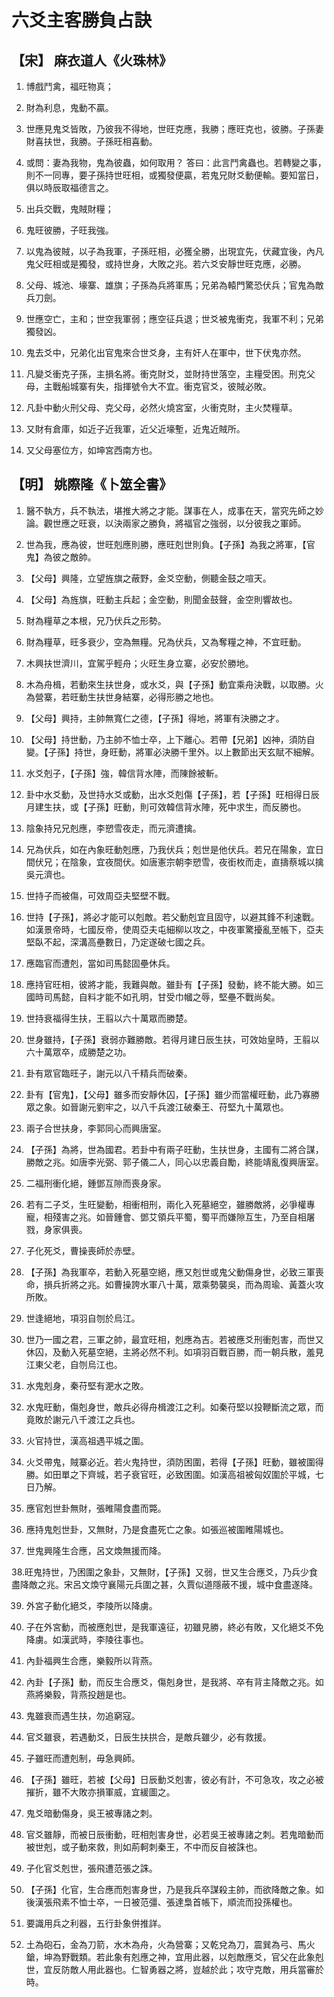 # 六爻主客勝負占訣
## 【宋】 麻衣道人《火珠林》

1. 博戲鬥禽，福旺物真；
2. 財為利息，鬼動不贏。
3. 世應見鬼爻皆敗，乃彼我不得地，世旺克應，我勝；應旺克也，彼勝。子孫妻財喜扶世，我勝。子孫旺相喜動。
4. 或問：妻為我物，鬼為彼蟲，如何取用？ 答曰：此言鬥禽蟲也。若轉變之事，則不一同專，要子孫持世旺相，或獨發便贏，若鬼兄財爻動便輸。要知當日，俱以時辰取福德言之。

5. 出兵交戰，鬼賊財糧；
6. 鬼旺彼勝，子旺我強。
7. 以鬼為彼賊，以子為我軍，子孫旺相，必獲全勝，出現宜先，伏藏宜後，內凡鬼父旺相或是獨發，或持世身，大敗之兆。若六爻安靜世旺克應，必勝。
8. 父母、城池、壕寨、雄旗；子孫為兵將軍馬；兄弟為轅門驚恐伏兵；官鬼為敵兵刀劍。
9. 世應空亡，主和；世空我軍弱；應空征兵退；世爻被鬼衝克，我軍不利；兄弟獨發凶。
10. 鬼去爻中，兄弟化出官鬼來合世爻身，主有奸人在軍中，世下伏鬼亦然。
11. 凡變爻衝克子孫，主損名將。衝克財爻，並財持世落空，主糧受困。刑克父母，主戰船城寨有失，指揮號令大不宜。衝克官爻，彼賊必敗。
12. 凡卦中動火刑父母、克父母，必然火燒宮室，火衝克財，主火焚糧草。
13. 又財有倉庫，如近子近我軍，近父近壕塹，近鬼近賊所。
14. 又父母塞位方，如坤宮西南方也。

## 【明】 姚際隆《卜筮全書》
1. 醫不執方，兵不執法，堪推大將之才能。謀事在人，成事在天，當究先師之妙論。觀世應之旺衰，以決兩家之勝負，將福官之強弱，以分彼我之軍師。

2. 世為我，應為彼，世旺剋應則勝，應旺剋世則負。【子孫】為我之將軍，【官鬼】為彼之敵帥。

3. 【父母】興隆，立望旌旗之蔽野，金爻空動，側聽金鼓之喧天。

4. 【父母】為旌旗，旺動主兵起；金空動，則聞金鼓聲，金空則響故也。

5. 財為糧草之本根，兄乃伏兵之形勢。

6. 財為糧草，旺多衰少，空為無糧。兄為伏兵，又為奪糧之神，不宜旺動。

7. 木興扶世濟川，宜駕乎輕舟；火旺生身立寨，必安於勝地。

8. 木為舟楫，若動來生扶世身，或水爻，與【子孫】動宜乘舟決戰，以取勝。火為營寨，若旺動生扶世身結寨，必得形勝之地也。

9. 【父母】興持，主帥無寬仁之德，【子孫】得地，將軍有決勝之才。

10. 【父母】持世動，乃主帥不恤士卒，上下離心。若帶【兄弟】凶神，須防自變。【子孫】持世，身旺動，將軍必決勝千里外。以上數節出天玄賦不細解。

11. 水爻剋子，【子孫】強，韓信背水陣，而陳餘被斬。

12. 卦中水爻動，及世持水爻或動，出水爻剋傷【子孫】，若【子孫】旺相得日辰月建生扶，或【子孫】旺動，則可效韓信背水陣，死中求生，而反勝也。

13. 陰象持兄兄剋應，李愬雪夜走，而元濟遭擒。

14. 兄為伏兵，如在內象旺動剋應，乃我伏兵；剋世是他伏兵。若兄在陽象，宜日間伏兄；在陰象，宜夜間伏。如唐憲宗朝李愬雪，夜銜枚而走，直擣蔡城以擒吳元濟也。

15. 世持子而被傷，可效周亞夫堅壁不戰。

16. 世持【子孫】，將必才能可以剋敵。若父動剋宜且固守，以避其鋒不利速戰。如漢景帝時，七國反帝，使周亞夫屯細柳以攻之，中夜軍驚擾亂至帳下，亞夫堅臥不起，深溝高壘數日，乃定遂破七國之兵。

17. 應臨官而遭剋，當如司馬懿固壘休兵。

18. 應持官旺相，彼將才能，我難與敵。雖卦有【子孫】發動，終不能大勝。如三國時司馬懿，自料才能不如孔明，甘受巾幗之辱，堅壘不戰尚矣。

19. 世持衰福得生扶，王翦以六十萬眾而勝楚。

20. 世身雖持，【子孫】衰弱亦難勝敵。若得月建日辰生扶，可效始皇時，王翦以六十萬眾卒，成勝楚之功。

21. 卦有眾官臨旺子，謝元以八千精兵而破秦。

22. 卦有【官鬼】，【父母】雖多而安靜休囚，【子孫】雖少而當權旺動，此乃寡勝眾之象。如晉謝元劉牢之，以八千兵渡江破秦王、苻堅九十萬眾也。

23. 兩子合世扶身，李郭同心而興唐室。

24. 【子孫】為將，世為國君。若卦中有兩子旺動，生扶世身，主國有二將合謀，勝敵之兆。如唐李光弼、郭子儀二人，同心以忠義自勵，終能靖亂復興唐室。

25. 二福刑衝化絕，鍾鄧互隙而喪身家。

26. 若有二子爻，生旺變動，相衝相刑，兩化入死墓絕空，雖勝敵將，必爭權專寵，相殘害之兆。如晉鍾會、鄧艾領兵平蜀，蜀平而嫌隙互生，乃至自相屠戮，身家俱喪。

27. 子化死爻，曹操喪師於赤壁。

28. 【子孫】為我軍卒，若動入死墓空絕，應又剋世或鬼父動傷身世，必致三軍喪命，損兵折將之兆。如曹操誇水軍八十萬，眾乘勢襲吳，而為周瑜、黃蓋火攻所敗。

29. 世逢絕地，項羽自刎於烏江。

30. 世乃一國之君，三軍之帥，最宜旺相，剋應為吉。若被應爻刑衝剋害，而世又休囚，及動入死墓空絕，主將必然不利。如項羽百戰百勝，而一朝兵散，羞見江東父老，自刎烏江也。

31. 水鬼剋身，秦苻堅有淝水之敗。

32. 水鬼旺動，傷剋身世，敵兵必得舟楫渡江之利。如秦苻堅以投鞭斷流之眾，而竟敗於謝元八千渡江之兵也。

33. 火官持世，漢高祖遇平城之圍。

34. 火爻帶鬼，賊寨必近。若火鬼持世，須防困圍，若得【子孫】旺動，雖被圍得勝。如田單之下齊城，若子衰官旺，必致困圍。如漢高祖被匈奴圍於平城，七日乃解。

35. 應官剋世卦無財，張睢陽食盡而斃。

36. 應持鬼剋世卦，又無財，乃是食盡死亡之象。如張巡被圍睢陽城也。

37. 世鬼興隆生合應，呂文煥無援而降。

38.旺鬼持世，乃困圍之象卦，又無財，【子孫】又弱，世又生合應爻，乃兵少食盡降敵之兆。宋呂文煥守襄陽元兵圍之甚，久賈似道隱蔽不援，城中食盡遂降。

39. 外宮子動化絕爻，李陵所以降虜。

40. 子在外宮動，而被應剋世，是我軍遠征，初雖見勝，終必有敗，又化絕爻不免降虜。如漢武時，李陵往事也。

41. 內卦福興生合應，樂毅所以背燕。

42. 內卦【子孫】動，而反生合應爻，傷剋身世，是我將、卒有背主降敵之兆。如燕將樂毅，背燕投趙是也。

43. 鬼雖衰而遇生扶，勿追窮寇。

44. 官爻雖衰，若遇動爻，日辰生扶拱合，是敵兵雖少，必有救援。

45. 子雖旺而遭剋制，毋急興師。

46. 【子孫】雖旺，若被【父母】日辰動爻剋害，彼必有計，不可急攻，攻之必被摧折，雖不大敗亦損軍威，宜緩圖之。

47. 鬼爻暗動傷身，吳王被專諸之刺。

48. 官爻雖靜，而被日辰衝動，旺相剋害身世，必若吳王被專諸之刺。若鬼暗動而被世剋，或子動來救，則如荊軻刺秦王，不中而反自被誅也。

49. 子化官爻剋世，張飛遭范張之誅。

50. 【子孫】化官，生合應而剋害身世，乃是我兵卒謀殺主帥，而欲降敵之象。如後漢張飛素不恤士卒，一日被范彊、張達梟首帳下，順流而投孫權也。

51. 要識用兵之利器，五行卦象併推詳。

52. 土為砲石，金為刀箭，水木為舟，火為營寨；又乾兌為刀，震巽為弓、馬火鎗，坤為野戰類。若此象有剋應之神，宜用此器，以剋敵應爻，官父在此象剋世，宜反防敵人用此器也。仁智勇器之將，豈越於此；攻守克敵，用兵當審於時。
